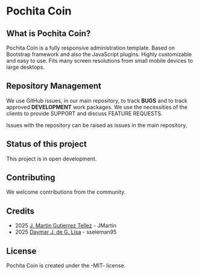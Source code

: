 # Pochita Coin

## What is Pochita Coin?

Pochita Coin is a fully responsive administration template. Based on Bootstrap framework and also the JavaScript plugins. Highly customizable and easy to use. Fits many screen resolutions from small mobile devices to large desktops.

## Repository Management

We use GitHub issues, in our main repository, to track **BUGS** and to track approved **DEVELOPMENT** work packages.
We use the necessities of the clients to provide SUPPORT and discuss
FEATURE REQUESTS.

Issues with the repository can be raised as issues in the main repository.

## Status of this project

This project is in open development.

## Contributing

We welcome contributions from the community.

## Credits

- 2025 [J. Martin Gutierrez Tellez](https://github.com/jmartingt95) - JMartin
- 2025 [Daymar J. de G. Lisa](https://github.com/sseleman95) - sseleman95

## License

Pochita Coin is created under the -MIT- license.
